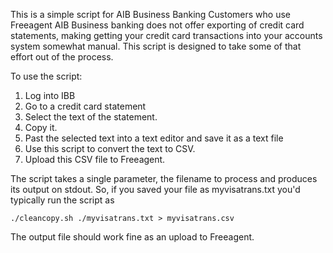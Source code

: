 This is a simple script for AIB Business Banking Customers who use Freeagent
AIB Business banking does not offer exporting of credit card statements, making getting your credit card transactions into your accounts system somewhat manual.  This script is designed to take some of that effort out of the process.

To use the script:

1. Log into IBB
2. Go to a credit card statement
3. Select the text of the statement.
4. Copy it.
5. Past the selected text into a text editor and save it as a text file
6. Use this script to convert the text to CSV.
7. Upload this CSV file to Freeagent.


The script takes a single parameter, the filename to process and produces its output on stdout. So, if you saved your file as myvisatrans.txt you'd typically run the script as

`./cleancopy.sh ./myvisatrans.txt > myvisatrans.csv`

The output file should work fine as an upload to Freeagent.

